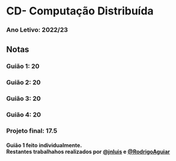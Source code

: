  # CD- Computação Distribuída
### Ano Letivo: 2022/23
## Notas

### **Guião 1: 20**

### **Guião 2: 20**

### **Guião 3: 20**

### **Guião 4: 20**

### **Projeto final: 17.5**

#### Guião 1 feito individualmente. <br> Restantes trabalhahos realizados por [@jnluis](https://github.com/jnluis) e [@RodrigoAguiar](https://github.com/FiNeX96)

